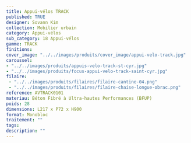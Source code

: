 ```yaml
---
title: Appui-vélos TRACK 
published: TRUE
designer: Sovann Kim
collection: Mobilier urbain
category: Appui-vélos 
sub_category: 18 Appui-vélos
gamme: TRACK 
finitions: 
cover_image: "../../images/produits/cover_image/appui-velo-track.jpg"
caroussel: 
- "../../images/produits/appuis-velo-track-st-cyr.jpg"
- "../../images/produits/focus-appui-velo-track-saint-cyr.jpg"
filaire: 
 - "../../images/produits/filaires/filaire-cantine-04.png"
 - "../../images/produits/filaires/filaire-chaise-longue-obrac.png"
reference: AVTRACK0101
materiau: Béton Fibré à Ultra-hautes Performances (BFUP)
poids: 28
dimensions: L217 x P72 x H900 
format: Monobloc
traitement: ""
tags: 
description: ""
---
```

